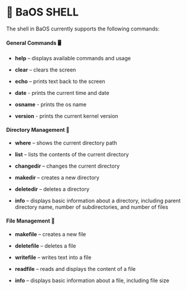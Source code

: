 # 🐚 BaOS SHELL

The shell in BaOS currently supports the following commands:

#### General Commands 🖥️

- **help** – displays available commands and usage

- **clear** – clears the screen

- **echo** – prints text back to the screen

- **date** - prints the current time and date

- **osname** - prints the os name

- **version** - prints the current kernel version

#### Directory Management 📁

- **where** – shows the current directory path

- **list** – lists the contents of the current directory

- **changedir** – changes the current directory

- **makedir** – creates a new directory

- **deletedir** – deletes a directory

- **info** – displays basic information about a directory, including parent directory name, number of subdirectories, and number of files

#### File Management 📄

- **makefile** – creates a new file

- **deletefile** – deletes a file

- **writefile** – writes text into a file

- **readfile** – reads and displays the content of a file

- **info** – displays basic information about a file, including file size
